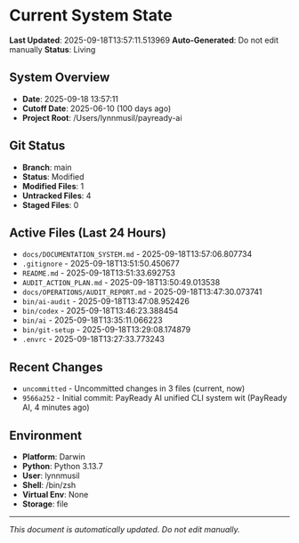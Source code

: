 # Current System State
**Last Updated**: 2025-09-18T13:57:11.513969
**Auto-Generated**: Do not edit manually
**Status**: Living

## System Overview
- **Date**: 2025-09-18 13:57:11
- **Cutoff Date**: 2025-06-10 (100 days ago)
- **Project Root**: /Users/lynnmusil/payready-ai

## Git Status
- **Branch**: main
- **Status**: Modified
- **Modified Files**: 1
- **Untracked Files**: 4
- **Staged Files**: 0

## Active Files (Last 24 Hours)
- `docs/DOCUMENTATION_SYSTEM.md` - 2025-09-18T13:57:06.807734
- `.gitignore` - 2025-09-18T13:51:50.450677
- `README.md` - 2025-09-18T13:51:33.692753
- `AUDIT_ACTION_PLAN.md` - 2025-09-18T13:50:49.013538
- `docs/OPERATIONS/AUDIT_REPORT.md` - 2025-09-18T13:47:30.073741
- `bin/ai-audit` - 2025-09-18T13:47:08.952426
- `bin/codex` - 2025-09-18T13:46:23.388454
- `bin/ai` - 2025-09-18T13:35:11.066223
- `bin/git-setup` - 2025-09-18T13:29:08.174879
- `.envrc` - 2025-09-18T13:27:33.773243

## Recent Changes
- `uncommitted` - Uncommitted changes in 3 files (current, now)
- `9566a252` - Initial commit: PayReady AI unified CLI system wit (PayReady AI, 4 minutes ago)

## Environment
- **Platform**: Darwin
- **Python**: Python 3.13.7
- **User**: lynnmusil
- **Shell**: /bin/zsh
- **Virtual Env**: None
- **Storage**: file

---
*This document is automatically updated. Do not edit manually.*
